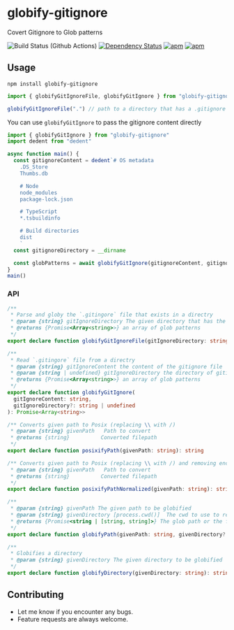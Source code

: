 # globify-gitignore

Covert Gitignore to Glob patterns

![Build Status (Github Actions)](https://github.com/atom-ide-community/globify-gitignore/workflows/CI/badge.svg)
[![Dependency Status](https://david-dm.org/atom-ide-community/globify-gitignore.svg)](https://david-dm.org/atom-ide-community/globify-gitignore)
[![apm](https://img.shields.io/apm/dm/globify-gitignore.svg)](https://github.com/atom-ide-community/globify-gitignore)
[![apm](https://img.shields.io/apm/v/globify-gitignore.svg)](https://github.com/atom-ide-community/globify-gitignore)

## Usage

```
npm install globify-gitignore
```

```ts
import { globifyGitIgnoreFile, globifyGitIgnore } from "globify-gitignore"

globifyGitIgnoreFile(".") // path to a directory that has a .gitignore
```

You can use `globifyGitIgnore` to pass the gitignore content directly

```ts
import { globifyGitIgnore } from "globify-gitignore"
import dedent from "dedent"

async function main() {
  const gitignoreContent = dedent`# OS metadata
    .DS_Store
    Thumbs.db

    # Node
    node_modules
    package-lock.json

    # TypeScript
    *.tsbuildinfo

    # Build directories
    dist
    `
  const gitignoreDirectory = __dirname

  const globPatterns = await globifyGitIgnore(gitignoreContent, gitignoreDirectory)
}
main()
```

### API

```ts
/**
 * Parse and globy the `.gitingore` file that exists in a directry
 * @param {string} gitIgnoreDirectory The given directory that has the `.gitignore` file
 * @returns {Promise<Array<string>>} an array of glob patterns
 */
export declare function globifyGitIgnoreFile(gitIgnoreDirectory: string): Promise<Array<string>>

/**
 * Read `.gitingore` file from a directry
 * @param {string} gitIgnoreContent the content of the gitignore file
 * @param {string | undefined} gitIgnoreDirectory the directory of gitignore
 * @returns {Promise<Array<string>>} an array of glob patterns
 */
export declare function globifyGitIgnore(
  gitIgnoreContent: string,
  gitIgnoreDirectory?: string | undefined
): Promise<Array<string>>

/** Converts given path to Posix (replacing \\ with /)
 * @param {string} givenPath   Path to convert
 * @returns {string}          Converted filepath
 */
export declare function posixifyPath(givenPath: string): string

/** Converts given path to Posix (replacing \\ with /) and removing ending slashes
 * @param {string} givenPath   Path to convert
 * @returns {string}          Converted filepath
 */
export declare function posixifyPathNormalized(givenPath: string): string

/**
 * @param {string} givenPath The given path to be globified
 * @param {string} givenDirectory [process.cwd()]  The cwd to use to resolve relative pathnames
 * @returns {Promise<string | [string, string]>} The glob path or the file path itself
 */
export declare function globifyPath(givenPath: string, givenDirectory?: string): Promise<string | [string, string]>

/**
 * Globifies a directory
 * @param {string} givenDirectory The given directory to be globified
 */
export declare function globifyDirectory(givenDirectory: string): string
```

## Contributing

- Let me know if you encounter any bugs.
- Feature requests are always welcome.
